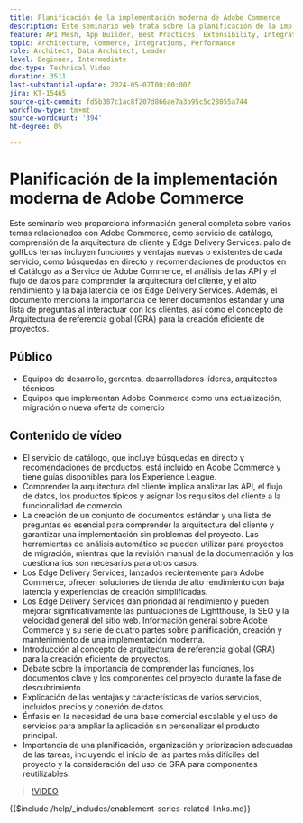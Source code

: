 ```yaml
---
title: Planificación de la implementación moderna de Adobe Commerce
description: Este seminario web trata sobre la planificación de la implementación de un sistema de comercio moderno, específicamente de Adobe Commerce, e incluye debates sobre la fase de descubrimiento, los servicios, la arquitectura de referencia global, las prácticas de desarrollo front-end y las prácticas recomendadas.
feature: API Mesh, App Builder, Best Practices, Extensibility, Integration
topic: Architecture, Commerce, Integrations, Performance
role: Architect, Data Architect, Leader
level: Beginner, Intermediate
doc-type: Technical Video
duration: 3511
last-substantial-update: 2024-05-07T00:00:00Z
jira: KT-15465
source-git-commit: fd5b387c1ac8f207d866ae7a3b95c5c28055a744
workflow-type: tm+mt
source-wordcount: '394'
ht-degree: 0%

---
```


# Planificación de la implementación moderna de Adobe Commerce

Este seminario web proporciona información general completa sobre varios temas relacionados con Adobe Commerce, como servicio de catálogo, comprensión de la arquitectura de cliente y Edge Delivery Services. palo de golfLos temas incluyen funciones y ventajas nuevas o existentes de cada servicio, como búsquedas en directo y recomendaciones de productos en el Catálogo as a Service de Adobe Commerce, el análisis de las API y el flujo de datos para comprender la arquitectura del cliente, y el alto rendimiento y la baja latencia de los Edge Delivery Services. Además, el documento menciona la importancia de tener documentos estándar y una lista de preguntas al interactuar con los clientes, así como el concepto de Arquitectura de referencia global (GRA) para la creación eficiente de proyectos.

## Público

* Equipos de desarrollo, gerentes, desarrolladores líderes, arquitectos técnicos
* Equipos que implementan Adobe Commerce como una actualización, migración o nueva oferta de comercio

## Contenido de vídeo

* El servicio de catálogo, que incluye búsquedas en directo y recomendaciones de productos, está incluido en Adobe Commerce y tiene guías disponibles para los Experience League.
* Comprender la arquitectura del cliente implica analizar las API, el flujo de datos, los productos típicos y asignar los requisitos del cliente a la funcionalidad de comercio.
* La creación de un conjunto de documentos estándar y una lista de preguntas es esencial para comprender la arquitectura del cliente y garantizar una implementación sin problemas del proyecto.
Las herramientas de análisis automático se pueden utilizar para proyectos de migración, mientras que la revisión manual de la documentación y los cuestionarios son necesarios para otros casos.
* Los Edge Delivery Services, lanzados recientemente para Adobe Commerce, ofrecen soluciones de tienda de alto rendimiento con baja latencia y experiencias de creación simplificadas.
* Los Edge Delivery Services dan prioridad al rendimiento y pueden mejorar significativamente las puntuaciones de Lightthouse, la SEO y la velocidad general del sitio web.
Información general sobre Adobe Commerce y su serie de cuatro partes sobre planificación, creación y mantenimiento de una implementación moderna.
* Introducción al concepto de arquitectura de referencia global (GRA) para la creación eficiente de proyectos.
* Debate sobre la importancia de comprender las funciones, los documentos clave y los componentes del proyecto durante la fase de descubrimiento.
* Explicación de las ventajas y características de varios servicios, incluidos precios y conexión de datos.
* Énfasis en la necesidad de una base comercial escalable y el uso de servicios para ampliar la aplicación sin personalizar el producto principal.
* Importancia de una planificación, organización y priorización adecuadas de las tareas, incluyendo el inicio de las partes más difíciles del proyecto y la consideración del uso de GRA para componentes reutilizables.

>[!VIDEO](https://video.tv.adobe.com/v/3428987?learn=on)

{{$include /help/_includes/enablement-series-related-links.md}}
